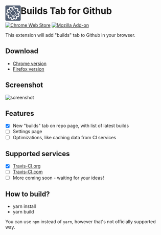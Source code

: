 # <img src="assets/icon48.png" width="48" align="left"> Builds Tab for Github

[![Chrome Web Store](https://img.shields.io/chrome-web-store/d/jnmdkbflmkjehkkdbjdfpmhgdafpcdkh.svg)](https://chrome.google.com/webstore/detail/builds-tab-for-github/jnmdkbflmkjehkkdbjdfpmhgdafpcdkh) [![Mozilla Add-on](https://img.shields.io/amo/d/builds-tab-for-github.svg)](https://addons.mozilla.org/en-US/firefox/addon/builds-tab-for-github/)

This extension will add "builds" tab to Github in your browser.

## Download
- [Chrome version](https://chrome.google.com/webstore/detail/builds-tab-for-github/jnmdkbflmkjehkkdbjdfpmhgdafpcdkh)
- [Firefox version](https://addons.mozilla.org/en-US/firefox/addon/builds-tab-for-github/)

## Screenshot
![screenshot](https://lh3.googleusercontent.com/nP0vpqH2hSYFtvzpDW3BZzs2B4ngHAq00pdGH-n2OIr0CrBIxgK0laVEP5uKHeLZIhcncz7aKw=s640-h400-e365)

## Features
- [x] New "builds" tab on repo page, with list of latest builds
- [ ] Settings page
- [ ] Optimizations, like caching data from CI services

## Supported services
- [x] [Travis-CI.org](https://travis-ci.org/)
- [ ] [Travis-CI.com](https://travis-ci.com/)
- [ ] More coming soon - waiting for your ideas!

## How to build?
- yarn install
- yarn build

You can use `npm` instead of `yarn`, however that's not officially supported way.
